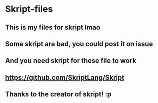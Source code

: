 # Skript-files
## This is my files for skript lmao
## Some skript are bad, you could post it on issue
## And you need skript for these file to work
## https://github.com/SkriptLang/Skript
## Thanks to the creator of skript! :p
